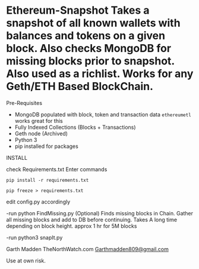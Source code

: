 # Ethereum-Snapshot Takes a snapshot of all known wallets with balances and tokens on a given block. Also checks MongoDB for missing blocks prior to snapshot. Also used as a richlist. Works for any Geth/ETH Based BlockChain.

Pre-Requisites

- MongoDB populated with block, token and transaction data
```ethereumetl``` works great for this
- Fully Indexed Collections (Blocks + Transactions)
- Geth node (Archived)
- Python 3
- pip installed for packages

INSTALL

check Requirements.txt
Enter commands

```pip install -r requirements.txt```

```pip freeze > requirements.txt```

edit config.py accordingly

-run python FindMissing.py (Optional) 
Finds missing blocks in Chain. Gather all missing blocks and add to DB before continuing.
Takes A long time depending on block height. approx 1 hr for 5M blocks

-run python3 snapIt.py


Garth Madden
TheNorthWatch.com
Garthmadden809@gmail.com 
 
 Use at own risk.
